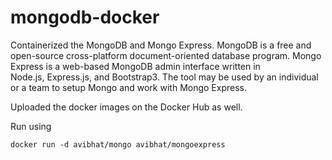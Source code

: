 # mongodb-docker
Containerized the MongoDB and Mongo Express. MongoDB is a free and open-source cross-platform document-oriented database program. Mongo Express is a web-based MongoDB admin interface written in Node.js, Express.js, and Bootstrap3. The tool may be used by an individual or a team to setup Mongo and work with Mongo Express.


Uploaded the docker images on the Docker Hub as well.

Run using 
```
docker run -d avibhat/mongo avibhat/mongoexpress
```
